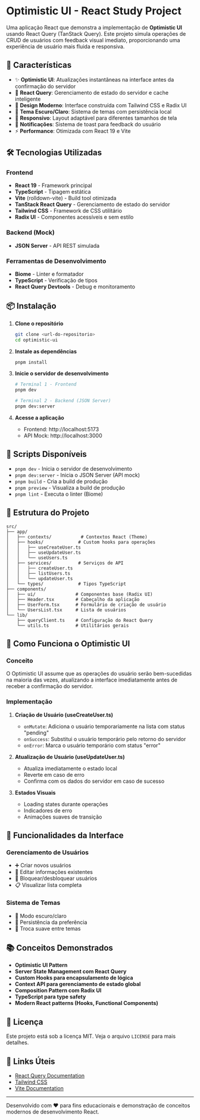 # Optimistic UI - React Study Project

Uma aplicação React que demonstra a implementação de **Optimistic UI** usando React Query (TanStack Query). Este projeto simula operações de CRUD de usuários com feedback visual imediato, proporcionando uma experiência de usuário mais fluida e responsiva.

## 🚀 Características

- ✨ **Optimistic UI**: Atualizações instantâneas na interface antes da confirmação do servidor
- 🔄 **React Query**: Gerenciamento de estado do servidor e cache inteligente
- 🎨 **Design Moderno**: Interface construída com Tailwind CSS e Radix UI
- 🌙 **Tema Escuro/Claro**: Sistema de temas com persistência local
- 📱 **Responsivo**: Layout adaptável para diferentes tamanhos de tela
- 🔔 **Notificações**: Sistema de toast para feedback do usuário
- ⚡ **Performance**: Otimizada com React 19 e Vite

## 🛠️ Tecnologias Utilizadas

### Frontend
- **React 19** - Framework principal
- **TypeScript** - Tipagem estática
- **Vite** (rolldown-vite) - Build tool otimizada
- **TanStack React Query** - Gerenciamento de estado do servidor
- **Tailwind CSS** - Framework de CSS utilitário
- **Radix UI** - Componentes acessíveis e sem estilo

### Backend (Mock)
- **JSON Server** - API REST simulada

### Ferramentas de Desenvolvimento
- **Biome** - Linter e formatador
- **TypeScript** - Verificação de tipos
- **React Query Devtools** - Debug e monitoramento

## 📦 Instalação

1. **Clone o repositório**
   ```bash
   git clone <url-do-repositorio>
   cd optimistic-ui
   ```

2. **Instale as dependências**
   ```bash
   pnpm install
   ```

3. **Inicie o servidor de desenvolvimento**
   ```bash
   # Terminal 1 - Frontend
   pnpm dev

   # Terminal 2 - Backend (JSON Server)
   pnpm dev:server
   ```

4. **Acesse a aplicação**
   - Frontend: http://localhost:5173
   - API Mock: http://localhost:3000

## 🔧 Scripts Disponíveis

- `pnpm dev` - Inicia o servidor de desenvolvimento
- `pnpm dev:server` - Inicia o JSON Server (API mock)
- `pnpm build` - Cria a build de produção
- `pnpm preview` - Visualiza a build de produção
- `pnpm lint` - Executa o linter (Biome)

## 📁 Estrutura do Projeto

```
src/
├── app/
│   ├── contexts/           # Contextos React (Theme)
│   ├── hooks/             # Custom hooks para operações
│   │   ├── useCreateUser.ts
│   │   ├── useUpdateUser.ts
│   │   └── useUsers.ts
│   ├── services/          # Serviços de API
│   │   ├── createUser.ts
│   │   ├── listUsers.ts
│   │   └── updateUser.ts
│   └── types/             # Tipos TypeScript
├── components/
│   ├── ui/               # Componentes base (Radix UI)
│   ├── Header.tsx        # Cabeçalho da aplicação
│   ├── UserForm.tsx      # Formulário de criação de usuário
│   └── UsersList.tsx     # Lista de usuários
└── lib/
    ├── queryClient.ts    # Configuração do React Query
    └── utils.ts          # Utilitários gerais
```

## 🎯 Como Funciona o Optimistic UI

### Conceito
O Optimistic UI assume que as operações do usuário serão bem-sucedidas na maioria das vezes, atualizando a interface imediatamente antes de receber a confirmação do servidor.

### Implementação

1. **Criação de Usuário (useCreateUser.ts)**
   - `onMutate`: Adiciona o usuário temporariamente na lista com status "pending"
   - `onSuccess`: Substitui o usuário temporário pelo retorno do servidor
   - `onError`: Marca o usuário temporário com status "error"

2. **Atualização de Usuário (useUpdateUser.ts)**
   - Atualiza imediatamente o estado local
   - Reverte em caso de erro
   - Confirma com os dados do servidor em caso de sucesso

3. **Estados Visuais**
   - Loading states durante operações
   - Indicadores de erro
   - Animações suaves de transição

## 🎨 Funcionalidades da Interface

### Gerenciamento de Usuários
- ➕ Criar novos usuários
- 📝 Editar informações existentes
- 🚫 Bloquear/desbloquear usuários
- 📋 Visualizar lista completa

### Sistema de Temas
- 🌙 Modo escuro/claro
- 💾 Persistência da preferência
- 🔄 Troca suave entre temas

## 📚 Conceitos Demonstrados

- **Optimistic UI Pattern**
- **Server State Management com React Query**
- **Custom Hooks para encapsulamento de lógica**
- **Context API para gerenciamento de estado global**
- **Composition Pattern com Radix UI**
- **TypeScript para type safety**
- **Modern React patterns (Hooks, Functional Components)**

## 📄 Licença

Este projeto está sob a licença MIT. Veja o arquivo `LICENSE` para mais detalhes.

## 🔗 Links Úteis

- [React Query Documentation](https://tanstack.com/query/latest)
- [Tailwind CSS](https://tailwindcss.com/)
- [Vite Documentation](https://vitejs.dev/)

---

Desenvolvido com ❤️ para fins educacionais e demonstração de conceitos modernos de desenvolvimento React.
